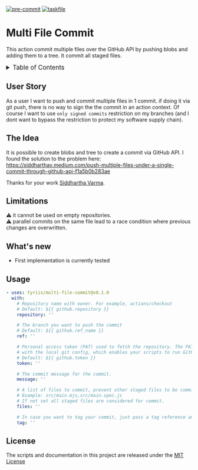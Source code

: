 <!-- markdownlint-disable MD041 -->
<!-- markdownlint-disable MD033 -->
<!-- markdownlint-disable MD028 -->

<!-- PROJECT SHIELDS -->
<!--
*** I'm using markdown "reference style" links for readability.
*** Reference links are enclosed in brackets [ ] instead of parentheses ( ).
*** See the bottom of this document for the declaration of the reference variables
*** for contributors-url, forks-url, etc. This is an optional, concise syntax you may use.
*** https://www.markdownguide.org/basic-syntax/#reference-style-links
-->

[![pre-commit][pre-commit-shield]][pre-commit-url]
[![taskfile][taskfile-shield]][taskfile-url]

# Multi File Commit

This action commit multiple files over the GitHub API by pushing blobs and adding them to a tree. It commit all staged files.

<details>
  <summary style="font-size:1.2em;">Table of Contents</summary>
<!-- START doctoc generated TOC please keep comment here to allow auto update -->
<!-- DON'T EDIT THIS SECTION, INSTEAD RE-RUN doctoc TO UPDATE -->

- [User Story](#user-story)
- [The Idea](#the-idea)
- [Limitations](#limitations)
- [What's new](#whats-new)
- [Usage](#usage)
- [License](#license)

<!-- END doctoc generated TOC please keep comment here to allow auto update -->
</details>

## User Story

As a user I want to push and commit multiple files in 1 commit. if doing it via git push, there is no way to sign the the commit in an action context.
Of course I want to use `only signed commits` restriction on my branches (and I dont want to bypass the restriction to protect my software supply chain).

## The Idea

It is possible to create blobs and tree to create a commit via GitHub API.
I found the solution to the problem here: <https://siddharthav.medium.com/push-multiple-files-under-a-single-commit-through-github-api-f1a5b0b283ae>

Thanks for your work [Siddhartha Varma](https://github.com/BRO3886).

## Limitations

:warning: it cannot be used on empty repositories. \
:warning: parallel commits on the same file lead to a race condition where previous changes are overwritten.

## What's new

- First implementation is currently tested

## Usage

<!-- start usage -->

```yaml
- uses: tyriis/multi-file-commit@v0.1.0
  with:
    # Repository name with owner. For example, actions/checkout
    # Default: ${{ github.repository }}
    repository: ''

    # The branch you want to push the commit
    # Default: ${{ github.ref_name }}
    ref: ''

    # Personal access token (PAT) used to fetch the repository. The PAT is configured
    # with the local git config, which enables your scripts to run GitHub API commands.
    # Default: ${{ github.token }}
    token: ''

    # The commit message for the commit.
    message: ''

    # A list of files to commit, prevent other staged files to be commited.
    # Example: src/main.mjs,src/main.spec.js
    # If not set all staged files are considered for commit.
    files: ''

    # In case you want to tag your commit, just pass a tag reference and this action will do the work for you.
    tag: ''
```

<!-- end usage -->

## License

The scripts and documentation in this project are released under the [MIT License](LICENSE)

<!-- Badges -->

[pre-commit-shield]: https://img.shields.io/badge/pre--commit-enabled-brightgreen?logo=pre-commit&style=for-the-badge
[pre-commit-url]: https://github.com/pre-commit/pre-commit
[taskfile-url]: https://taskfile.dev/
[taskfile-shield]: https://img.shields.io/badge/Taskfile-Enabled-brightgreen?logoColor=white&style=for-the-badge
